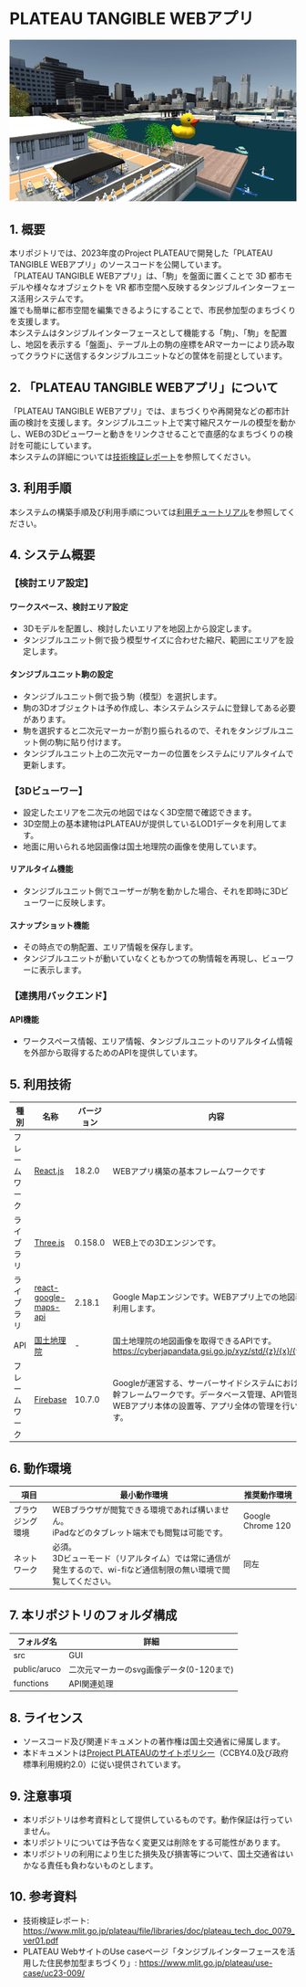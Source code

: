 # PLATEAU TANGIBLE WEBアプリ
![](src/index1.png)

## 1. 概要
本リポジトリでは、2023年度のProject PLATEAUで開発した「PLATEAU TANGIBLE WEBアプリ」のソースコードを公開しています。  
「PLATEAU TANGIBLE WEBアプリ」は、「駒」を盤面に置くことで 3D 都市モデルや様々なオブジェクトを VR 都市空間へ反映するタンジブルインターフェース活用システムです。  
誰でも簡単に都市空間を編集できるようにすることで、市民参加型のまちづくりを支援します。  
本システムはタンジブルインターフェースとして機能する「駒」、「駒」を配置し、地図を表示する「盤面」、テーブル上の駒の座標をARマーカーにより読み取ってクラウドに送信するタンジブルユニットなどの筐体を前提としています。

## 2. 「PLATEAU TANGIBLE WEBアプリ」について
「PLATEAU TANGIBLE WEBアプリ」では、まちづくりや再開発などの都市計画の検討を支援します。タンジブルユニット上で実寸縮尺スケールの模型を動かし、WEBの3Dビューワーと動きをリンクさせることで直感的なまちづくりの検討を可能にしています。  
本システムの詳細については[技術検証レポート](https://www.mlit.go.jp/plateau/file/libraries/doc/plateau_tech_doc_0079_ver01.pdf)を参照してください。  

## 3. 利用手順
本システムの構築手順及び利用手順については[利用チュートリアル](https://Project-PLATEAU.github.io/Tangible-UI-system/)を参照してください。  


## 4. システム概要
### 【検討エリア設定】
#### ワークスペース、検討エリア設定
- 3Dモデルを配置し、検討したいエリアを地図上から設定します。
- タンジブルユニット側で扱う模型サイズに合わせた縮尺、範囲にエリアを設定します。

#### タンジブルユニット駒の設定
- タンジブルユニット側で扱う駒（模型）を選択します。
- 駒の3Dオブジェクトは予め作成し、本システムシステムに登録してある必要があります。
- 駒を選択すると二次元マーカーが割り振られるので、それをタンジブルユニット側の駒に貼り付けます。
- タンジブルユニット上の二次元マーカーの位置をシステムにリアルタイムで更新します。

### 【3Dビューワー】
- 設定したエリアを二次元の地図ではなく3D空間で確認できます。
- 3D空間上の基本建物はPLATEAUが提供しているLOD1データを利用してます。
- 地面に用いられる地図画像は国土地理院の画像を使用しています。

#### リアルタイム機能
- タンジブルユニット側でユーザーが駒を動かした場合、それを即時に3Dビューワーに反映します。

#### スナップショット機能
- その時点での駒配置、エリア情報を保存します。
- タンジブルユニットが動いていなくともかつての駒情報を再現し、ビューワーに表示します。

### 【連携用バックエンド】
#### API機能
- ワークスペース情報、エリア情報、タンジブルユニットのリアルタイム情報を外部から取得するためのAPIを提供しています。


## 5. 利用技術

| 種別 | 名称 | バージョン | 内容 |
| - | - | - | --|
| フレームワーク       | [React.js](https://ja.legacy.reactjs.org/) | 18.2.0 | WEBアプリ構築の基本フレームワークです |
| ライブラリ       | [Three.js](https://threejs.org/) | 0.158.0 | WEB上での3Dエンジンです。 |
| ライブラリ       | [react-google-maps-api](https://github.com/JustFly1984/react-google-maps-api/) | 2.18.1 | Google Mapエンジンです。WEBアプリ上での地図表示に利用します。 |
| API       | [国土地理院](https://cyberjapandata.gsi.go.jp/) | - | 国土地理院の地図画像を取得できるAPIです。<br/>https://cyberjapandata.gsi.go.jp/xyz/std/{z}/{x}/{y}.png |
| フレームワーク      | [Firebase](https://firebase.google.com/?hl=ja) | 10.7.0 | Googleが運営する、サーバーサイドシステムにおける基幹フレームワークです。データベース管理、API管理、WEBアプリ本体の設置等、アプリ全体の管理を行います。 |



## 6. 動作環境 <!-- 動作環境についての仕様を記載ください。 -->
| 項目 | 最小動作環境 | 推奨動作環境 | 
| -- | -- | -- | 
| ブラウジング環境 | WEBブラウザが閲覧できる環境であれば構いません。<br/>iPadなどのタブレット端末でも閲覧は可能です。 | Google Chrome 120 | 
| ネットワーク | 必須。<br>3Dビューモード（リアルタイム）では常に通信が発生するので、wi-fiなど通信制限の無い環境で閲覧してください。 | 同左 | 

## 7. 本リポジトリのフォルダ構成 <!-- 本GitHub上のソースファイルの構成を記載ください。 -->
| フォルダ名 | 詳細 |
|-|-|
| src | GUI |
| public/aruco | 二次元マーカーのsvg画像データ(0-120まで) |
| functions | API関連処理 |


## 8. ライセンス

- ソースコード及び関連ドキュメントの著作権は国土交通省に帰属します。
- 本ドキュメントは[Project PLATEAUのサイトポリシー](https://www.mlit.go.jp/plateau/site-policy/)（CCBY4.0及び政府標準利用規約2.0）に従い提供されています。

## 9. 注意事項

- 本リポジトリは参考資料として提供しているものです。動作保証は行っていません。
- 本リポジトリについては予告なく変更又は削除をする可能性があります。
- 本リポジトリの利用により生じた損失及び損害等について、国土交通省はいかなる責任も負わないものとします。

## 10. 参考資料
- 技術検証レポート: https://www.mlit.go.jp/plateau/file/libraries/doc/plateau_tech_doc_0079_ver01.pdf
- PLATEAU WebサイトのUse caseページ「タンジブルインターフェースを活用した住民参加型まちづくり」: https://www.mlit.go.jp/plateau/use-case/uc23-009/
